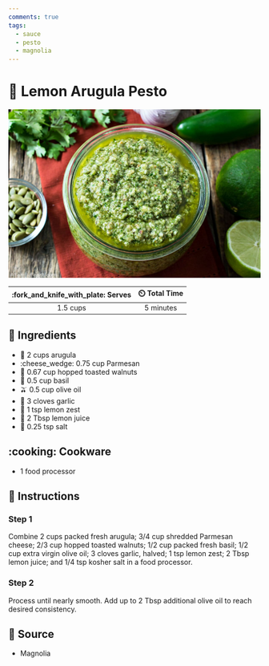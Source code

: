 ```yaml
---
comments: true
tags:
  - sauce
  - pesto
  - magnolia
---
```

# :herb: Lemon Arugula Pesto

![Lemon Arugula Pesto](../../assets/images/lemon-arugula-pesto.jpg)

| :fork_and_knife_with_plate: Serves | :timer_clock: Total Time |
|:----------------------------------:|:-----------------------: |
| 1.5 cups | 5 minutes |

## :salt: Ingredients

- :leafy_green: 2 cups arugula
- :cheese_wedge: 0.75 cup Parmesan
- :chestnut: 0.67 cup hopped toasted walnuts
- :leafy_green: 0.5 cup basil
- :olive: 0.5 cup olive oil
- :garlic: 3 cloves garlic
- :lemon: 1 tsp lemon zest
- :lemon: 2 Tbsp lemon juice
- :salt: 0.25 tsp salt

## :cooking: Cookware

- 1 food processor

## :pencil: Instructions

### Step 1

Combine 2 cups packed fresh arugula; 3/4 cup shredded Parmesan cheese; 2/3 cup hopped toasted walnuts; 1/2 cup packed
fresh basil; 1/2 cup extra virgin olive oil; 3 cloves garlic, halved; 1 tsp lemon zest; 2 Tbsp lemon juice; and 1/4 tsp
kosher salt in a food processor.

### Step 2

Process until nearly smooth. Add up to 2 Tbsp additional olive oil to reach desired consistency.

## :link: Source

- Magnolia
